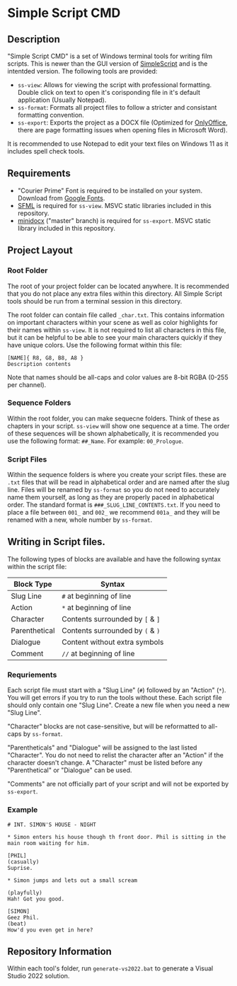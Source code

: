 # Simple Script CMD

## Description

"Simple Script CMD" is a set of Windows terminal tools for writing film scripts. This is newer than the GUI version of [SimpleScript](https://github.com/jon-bogert/SimpleScript) and is the intentded version. The following tools are provided:

- `ss-view`: Allows for viewing the script with professional formatting. Double click on text to open it's corisponding file in it's default application (Usually Notepad).
- `ss-format`: Formats all project files to follow a stricter and consistant formatting convention.
- `ss-export`: Exports the project as a DOCX file (Optimized for [OnlyOffice](https://www.onlyoffice.com/), there are page formatting issues when opening files in Microsoft Word).

It is recommended to use Notepad to edit your text files on Windows 11 as it includes spell check tools.

## Requirements

- "Courier Prime" Font is required to be installed on your system. Download from [Google Fonts](https://fonts.google.com/specimen/Courier+Prime).
- [SFML](https://www.sfml-dev.org/) is required for `ss-view`. MSVC static libraries included in this repository.
- [minidocx](https://github.com/totravel/minidocx/tree/master) ("master" branch) is required for `ss-export`. MSVC static library included in this repository.

## Project Layout

### Root Folder
The root of your project folder can be located anywhere. It is recommended that you do not place any extra files within this directory. All Simple Script tools should be run from a terminal session in this directory.

The root folder can contain file called `_char.txt`. This contains information on important characters within your scene as well as color highlights for their names within `ss-view`. It is not required to list all characters in this file, but it can be helpful to be able to see your main characters quickly if they have unique colors. Use the following format within this file:
```
[NAME]{ R8, G8, B8, A8 }
Description contents
```
Note that names should be all-caps and color values are 8-bit RGBA (0-255 per channel).

### Sequence Folders
Within the root folder, you can make sequecne folders. Think of these as chapters in your script. `ss-view` will show one sequence at a time. The order of these sequences will be shown alphabetically, it is recommended you use the following format: `##_Name`. For example: `00_Prologue`.

### Script Files
Within the sequence folders is where you create your script files. these are `.txt` files that will be read in alphabetical order and are named after the slug line. Files will be renamed by `ss-format` so you do not need to accurately name them yourself, as long as they are properly paced in alphabetical order. The standard format is `###_SLUG_LINE_CONTENTS.txt`. If you need to place a file between `001_` and `002_` we recommend `001a_` and they will be renamed with a new, whole number by `ss-format`.

## Writing in Script files.

The following types of blocks are available and have the following syntax within the script file:

|Block Type   |Syntax                          |
|-------------|--------------------------------|
|Slug Line    |`#` at beginning of line        |
|Action       |`*` at beginning of line        |
|Character    |Contents surrounded by `[` & `]`|
|Parenthetical|Contents surrounded by `(` & `)`|
|Dialogue     |Content without extra symbols   |
|Comment      |`//` at beginning of line       |

### Requriements
Each script file must start with a "Slug Line" (`#`) followed by an "Action" (`*`). You will get errors if you try to run the tools without these. Each script file should only contain one "Slug Line". Create a new file when you need a new "Slug Line".

"Character" blocks are not case-sensitive, but will be reformatted to all-caps by `ss-format`.

"Parentheticals" and "Dialogue" will be assigned to the last listed "Character". You do not need to relist the character after an "Action" if the character doesn't change. A "Character" must be listed before any "Parenthetical" or "Dialogue" can be used.

"Comments" are not officially part of your script and will not be exported by `ss-export`.

### Example
```
# INT. SIMON'S HOUSE - NIGHT

* Simon enters his house though th front door. Phil is sitting in the main room waiting for him.

[PHIL]
(casually)
Suprise.

* Simon jumps and lets out a small scream

(playfully)
Hah! Got you good.

[SIMON]
Geez Phil.
(beat)
How'd you even get in here?
```

## Repository Information
Within each tool's folder, run `generate-vs2022.bat` to generate a Visual Studio 2022 solution.
